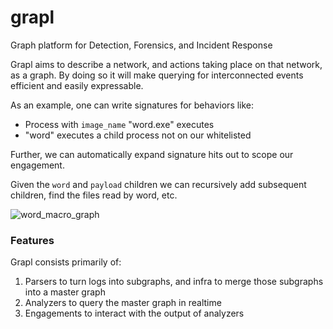 # grapl
Graph platform for Detection, Forensics, and Incident Response


Grapl aims to describe a network, and actions taking place on that network,
as a graph. By doing so it will make querying for interconnected
events efficient and easily expressable.

As an example, one can write signatures for behaviors like: 
* Process with `image_name` "word.exe" executes
* "word" executes a child process not on our whitelisted

Further, we can automatically expand signature hits out to scope
our engagement.

Given the `word` and `payload` children we can recursively
add subsequent children, find the files read by word, etc.

![word_macro_graph](https://github.com/insanitybit/grapl/blob/master/images/word_macro_graph.png)


### Features

Grapl consists primarily of:

1. Parsers to turn logs into subgraphs, and infra to merge those subgraphs into a master graph
2. Analyzers to query the master graph in realtime
3. Engagements to interact with the output of analyzers